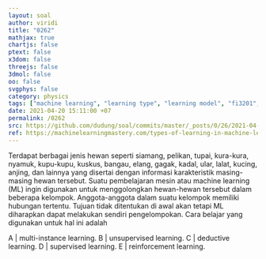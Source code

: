 ```yaml
---
layout: soal
author: viridi
title: "0262"
mathjax: true
chartjs: false
ptext: false
x3dom: false
threejs: false
3dmol: false
oo: false
svgphys: false
category: physics
tags: ["machine learning", "learning type", "learning model", "fi3201", "2020-2"]
date: 2021-04-20 15:11:00 +07
permalink: /0262
src: https://github.com/dudung/soal/commits/master/_posts/0/26/2021-04-20-machine-learning-2.md
ref: https://machinelearningmastery.com/types-of-learning-in-machine-learning/
---
```

Terdapat berbagai jenis hewan seperti siamang, pelikan, tupai, kura-kura, nyamuk, kupu-kupu, kuskus, bangau, elang, gagak, kadal, ular, lalat, kucing, anjing, dan lainnya yang disertai dengan informasi karakteristik masing-masing hewan tersebut. Suatu pembelajaran mesin atau machine learning (ML) ingin digunakan untuk menggolongkan hewan-hewan tersebut dalam beberapa kelompok. Anggota-anggota dalam suatu kelompok memiliki hubungan tertentu. Tujuan tidak ditentukan di awal akan tetapi ML diharapkan dapat melakukan sendiri pengelompokan. Cara belajar yang digunakan untuk hal ini adalah

A | multi-instance learning.
B | unsupervised learning.
C | deductive learning.
D | supervised learning.
E | reinforcement learning.
